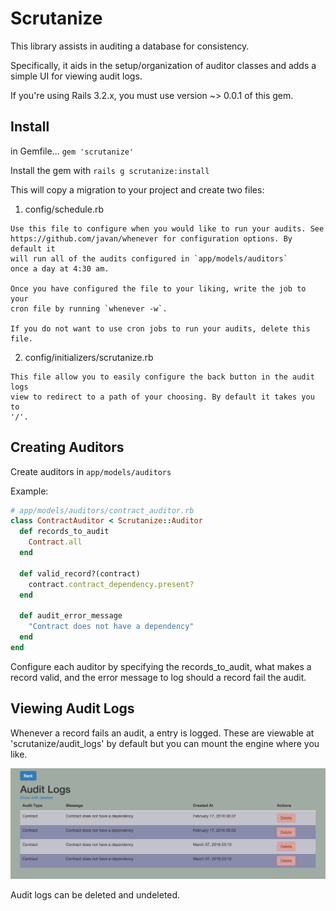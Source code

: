 Scrutanize
==========

This library assists in auditing a database for consistency.

Specifically, it aids in the setup/organization of auditor classes and adds a
simple UI for viewing audit logs.

If you're using Rails 3.2.x, you must use version ~> 0.0.1 of this gem.

Install
-------
in Gemfile...
`gem 'scrutanize'`

Install the gem with
`rails g scrutanize:install`

This will copy a migration to your project and create two files:

  1. config/schedule.rb

    Use this file to configure when you would like to run your audits. See
    https://github.com/javan/whenever for configuration options. By default it
    will run all of the audits configured in `app/models/auditors`
    once a day at 4:30 am.

    Once you have configured the file to your liking, write the job to your
    cron file by running `whenever -w`.

    If you do not want to use cron jobs to run your audits, delete this file.

  2. config/initializers/scrutanize.rb

    This file allow you to easily configure the back button in the audit logs
    view to redirect to a path of your choosing. By default it takes you to
    '/'.

Creating Auditors
-----------------
Create auditors in `app/models/auditors`

Example:

```ruby
# app/models/auditors/contract_auditor.rb
class ContractAuditor < Scrutanize::Auditor
  def records_to_audit
    Contract.all
  end

  def valid_record?(contract)
    contract.contract_dependency.present?
  end

  def audit_error_message
    "Contract does not have a dependency"
  end
end
```

Configure each auditor by specifying the records_to_audit, what makes a record
valid, and the error message to log should a record fail the audit.

Viewing Audit Logs
------------------

Whenever a record fails an audit, a entry is logged. These are viewable at
'scrutanize/audit_logs' by default but you can mount the engine where you
like.

![alt text](https://github.com/wzcolon/scrutanize/raw/master/screenshot.png "Audit Log Example")

Audit logs can be deleted and undeleted.
